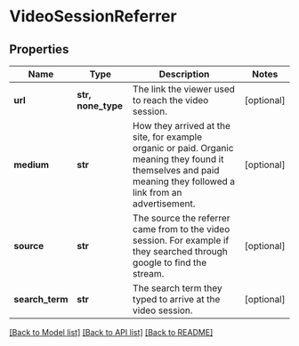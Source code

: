 # VideoSessionReferrer

## Properties
Name | Type | Description | Notes
------------ | ------------- | ------------- | -------------
**url** | **str, none_type** | The link the viewer used to reach the video session. | [optional] 
**medium** | **str** | How they arrived at the site, for example organic or paid. Organic meaning they found it themselves and paid meaning they followed a link from an advertisement. | [optional] 
**source** | **str** | The source the referrer came from to the video session. For example if they searched through google to find the stream. | [optional] 
**search_term** | **str** | The search term they typed to arrive at the video session. | [optional] 

[[Back to Model list]](../README.md#documentation-for-models) [[Back to API list]](../README.md#documentation-for-api-endpoints) [[Back to README]](../README.md)


